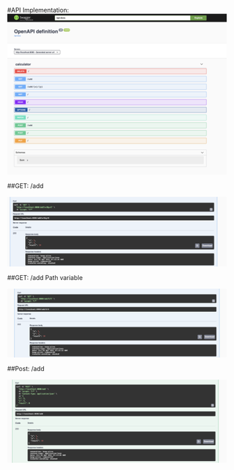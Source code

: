 #API Implementation:
<img src="/docs/api_img.png">

##GET: /add <br><br>
<img src="/docs/api_get1.png">

##GET: /add Path variable <br><br>
<img src="/docs/api_get2.png">

##Post: /add <br><br>
<img src="/docs/api_post.png">